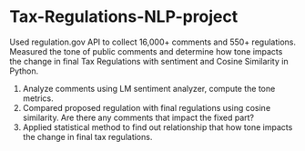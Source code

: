 # Tax-Regulations-NLP-project

Used regulation.gov API to collect 16,000+ comments and 550+ regulations. Measured the tone of public comments and determine how tone impacts the change in final Tax Regulations with sentiment and Cosine Similarity in Python.

1. Analyze comments using LM sentiment analyzer, compute the tone metrics. 
2. Compared proposed regulation with final regulations using cosine similarity. Are there any comments that impact the fixed part? 
3. Applied statistical method to find out relationship that how tone impacts the change in final tax regulations.
